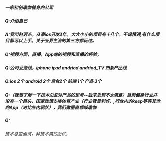##### 一家初创瑜伽健身的公司
##### Q:介绍自己
##### A:我叫赵远东，从事ios开发3年，大大小小的项目有十几个。不说精通,有什么项目都可以上手。关于业界主流的第三方都玩过。
##### Q:视频方面，直播，App端的视频和直播的经验，
##### Q:公司业务线，iphone ipad andriod andriod_TV 四条产品线  
##### Q:ios 2个 android 2个 后台2个 前端 1个 产品 3个
##### Q:（我想了解一下技术总监对产品的思考--后来发现不太满意）目前健身行业并没有一个巨头，国家政策支持体育产业（行业背景利好）,行业内的keep等等其他的App（对比业内现状），我们做垂直领域瑜伽
##### Q:



###### 技术总监面试，非技术类的面试，
